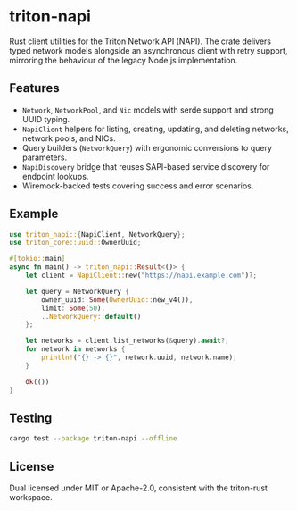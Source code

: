 # triton-napi

Rust client utilities for the Triton Network API (NAPI). The crate delivers typed network models alongside an asynchronous client with retry support, mirroring the behaviour of the legacy Node.js implementation.

## Features

- `Network`, `NetworkPool`, and `Nic` models with serde support and strong UUID typing.
- `NapiClient` helpers for listing, creating, updating, and deleting networks, network pools, and NICs.
- Query builders (`NetworkQuery`) with ergonomic conversions to query parameters.
- `NapiDiscovery` bridge that reuses SAPI-based service discovery for endpoint lookups.
- Wiremock-backed tests covering success and error scenarios.

## Example

```rust
use triton_napi::{NapiClient, NetworkQuery};
use triton_core::uuid::OwnerUuid;

#[tokio::main]
async fn main() -> triton_napi::Result<()> {
    let client = NapiClient::new("https://napi.example.com")?;

    let query = NetworkQuery {
        owner_uuid: Some(OwnerUuid::new_v4()),
        limit: Some(50),
        ..NetworkQuery::default()
    };

    let networks = client.list_networks(&query).await?;
    for network in networks {
        println!("{} -> {}", network.uuid, network.name);
    }

    Ok(())
}
```

## Testing

```bash
cargo test --package triton-napi --offline
```

## License

Dual licensed under MIT or Apache-2.0, consistent with the triton-rust workspace.

